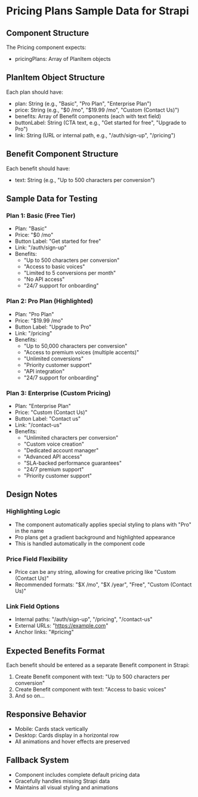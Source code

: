 # Pricing Plans Sample Data for Strapi

## Component Structure
The Pricing component expects:
- pricingPlans: Array of PlanItem objects

## PlanItem Object Structure
Each plan should have:
- plan: String (e.g., "Basic", "Pro Plan", "Enterprise Plan")
- price: String (e.g., "$0 /mo", "$19.99 /mo", "Custom (Contact Us)")
- benefits: Array of Benefit components (each with text field)
- buttonLabel: String (CTA text, e.g., "Get started for free", "Upgrade to Pro")
- link: String (URL or internal path, e.g., "/auth/sign-up", "/pricing")

## Benefit Component Structure
Each benefit should have:
- text: String (e.g., "Up to 500 characters per conversion")

## Sample Data for Testing

### Plan 1: Basic (Free Tier)
- Plan: "Basic"
- Price: "$0 /mo"
- Button Label: "Get started for free"
- Link: "/auth/sign-up"
- Benefits:
  - "Up to 500 characters per conversion"
  - "Access to basic voices"
  - "Limited to 5 conversions per month"
  - "No API access"
  - "24/7 support for onboarding"

### Plan 2: Pro Plan (Highlighted)
- Plan: "Pro Plan"
- Price: "$19.99 /mo"
- Button Label: "Upgrade to Pro"
- Link: "/pricing"
- Benefits:
  - "Up to 50,000 characters per conversion"
  - "Access to premium voices (multiple accents)"
  - "Unlimited conversions"
  - "Priority customer support"
  - "API integration"
  - "24/7 support for onboarding"

### Plan 3: Enterprise (Custom Pricing)
- Plan: "Enterprise Plan"
- Price: "Custom (Contact Us)"
- Button Label: "Contact us"
- Link: "/contact-us"
- Benefits:
  - "Unlimited characters per conversion"
  - "Custom voice creation"
  - "Dedicated account manager"
  - "Advanced API access"
  - "SLA-backed performance guarantees"
  - "24/7 premium support"
  - "Priority customer support"

## Design Notes

### Highlighting Logic
- The component automatically applies special styling to plans with "Pro" in the name
- Pro plans get a gradient background and highlighted appearance
- This is handled automatically in the component code

### Price Field Flexibility
- Price can be any string, allowing for creative pricing like "Custom (Contact Us)"
- Recommended formats: "$X /mo", "$X /year", "Free", "Custom (Contact Us)"

### Link Field Options
- Internal paths: "/auth/sign-up", "/pricing", "/contact-us"
- External URLs: "https://example.com"
- Anchor links: "#pricing"

## Expected Benefits Format
Each benefit should be entered as a separate Benefit component in Strapi:
1. Create Benefit component with text: "Up to 500 characters per conversion"
2. Create Benefit component with text: "Access to basic voices"
3. And so on...

## Responsive Behavior
- Mobile: Cards stack vertically
- Desktop: Cards display in a horizontal row
- All animations and hover effects are preserved

## Fallback System
- Component includes complete default pricing data
- Gracefully handles missing Strapi data
- Maintains all visual styling and animations
